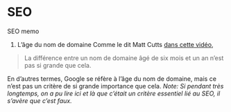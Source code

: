 SEO
===

SEO memo

1. L&rsquo;âge du nom de domaine
Comme le dit Matt Cutts <a href="http://www.youtube.com/watch?v=-pnpg00FWJY&amp;feature=player_embedded" target="_blank" rel="nofollow">dans cette vidéo</a>,
<blockquote>La différence entre un nom de domaine âgé de six mois et un an n&rsquo;est pas si grande que cela.</blockquote>
En d&rsquo;autres termes, Google se réfère à l&rsquo;âge du nom de domaine, mais ce n&rsquo;est pas un critère de si grande importance que cela.
<em>Note: Si pendant très longtemps, on a pu lire ici et là que c&rsquo;était un critère essentiel lié au SEO, il s&rsquo;avère que c&rsquo;est faux.</em>
